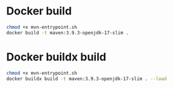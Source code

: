 # Docker build
```sh
chmod +x mvn-entrypoint.sh
docker build -t maven:3.9.3-openjdk-17-slim .
```

# Docker buildx build
```sh
chmod +x mvn-entrypoint.sh
docker buildx build -t maven:3.9.3-openjdk-17-slim . --load
```
